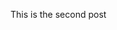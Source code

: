 <!--
.. title: My Second Post
.. slug: my-second-post
.. date: 2016-08-29 15:29:40 UTC
.. tags: blog, netlify, github, nikola
.. category: 
.. link: 
.. description: 
.. type: text
-->
This is the second post 
